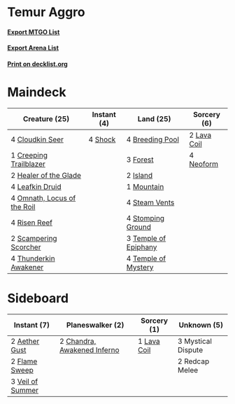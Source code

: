 # Temur Aggro

#### [Export MTGO List](../collection/Temur%20Aggro/Temur%20Aggro.txt)
#### [Export Arena List](../collection/Temur%20Aggro/Temur%20Aggro_arena.txt)
#### [Print on decklist.org](http://decklist.org/?deckmain=4%09Breeding%20Pool%0A4%09Cloudkin%20Seer%0A1%09Creeping%20Trailblazer%0A3%09Forest%0A2%09Healer%20of%20the%20Glade%0A2%09Island%0A2%09Lava%20Coil%0A4%09Leafkin%20Druid%0A1%09Mountain%0A4%09Neoform%0A4%09Omnath,%20Locus%20of%20the%20Roil%0A4%09Risen%20Reef%0A2%09Scampering%20Scorcher%0A4%09Shock%0A4%09Steam%20Vents%0A4%09Stomping%20Ground%0A3%09Temple%20of%20Epiphany%0A4%09Temple%20of%20Mystery%0A4%09Thunderkin%20Awakener&deckside=2%09Aether%20Gust%0A2%09Chandra,%20Awakened%20Inferno%0A2%09Flame%20Sweep%0A1%09Lava%20Coil%0A3%09Mystical%20Dispute%0A2%09Redcap%20Melee%0A3%09Veil%20of%20Summer)
# Maindeck

|                                            Creature (25)                                             |                                   Instant (4)                                    |                                           Land (25)                                           |                                     Sorcery (6)                                      |
|------------------------------------------------------------------------------------------------------|----------------------------------------------------------------------------------|-----------------------------------------------------------------------------------------------|--------------------------------------------------------------------------------------|
|4 [Cloudkin Seer](http://gatherer.wizards.com/Pages/Card/Details.aspx?multiverseid=466808)            |4 [Shock](http://gatherer.wizards.com/Pages/Card/Details.aspx?multiverseid=129732)|4 [Breeding Pool](http://gatherer.wizards.com/Pages/Card/Details.aspx?multiverseid=97088)      |2 [Lava Coil](http://gatherer.wizards.com/Pages/Card/Details.aspx?multiverseid=452858)|
|1 [Creeping Trailblazer](http://gatherer.wizards.com/Pages/Card/Details.aspx?multiverseid=466961)     |                                                                                  |3 [Forest](http://gatherer.wizards.com/Pages/Card/Details.aspx?multiverseid=439860)            |4 [Neoform](http://gatherer.wizards.com/Pages/Card/Details.aspx?multiverseid=461133)  |
|2 [Healer of the Glade](http://gatherer.wizards.com/Pages/Card/Details.aspx?multiverseid=466930)      |                                                                                  |2 [Island](http://gatherer.wizards.com/Pages/Card/Details.aspx?multiverseid=439857)            |                                                                                      |
|4 [Leafkin Druid](http://gatherer.wizards.com/Pages/Card/Details.aspx?multiverseid=466932)            |                                                                                  |1 [Mountain](http://gatherer.wizards.com/Pages/Card/Details.aspx?multiverseid=439859)          |                                                                                      |
|4 [Omnath, Locus of the Roil](http://gatherer.wizards.com/Pages/Card/Details.aspx?multiverseid=466970)|                                                                                  |4 [Steam Vents](http://gatherer.wizards.com/Pages/Card/Details.aspx?multiverseid=405109)       |                                                                                      |
|4 [Risen Reef](http://gatherer.wizards.com/Pages/Card/Details.aspx?multiverseid=466971)               |                                                                                  |4 [Stomping Ground](http://gatherer.wizards.com/Pages/Card/Details.aspx?multiverseid=405110)   |                                                                                      |
|2 [Scampering Scorcher](http://gatherer.wizards.com/Pages/Card/Details.aspx?multiverseid=466912)      |                                                                                  |3 [Temple of Epiphany](http://gatherer.wizards.com/Pages/Card/Details.aspx?multiverseid=442808)|                                                                                      |
|4 [Thunderkin Awakener](http://gatherer.wizards.com/Pages/Card/Details.aspx?multiverseid=466916)      |                                                                                  |4 [Temple of Mystery](http://gatherer.wizards.com/Pages/Card/Details.aspx?multiverseid=373571) |                                                                                      |


# Sideboard

|                                        Instant (7)                                        |                                           Planeswalker (2)                                           |                                     Sorcery (1)                                      |   Unknown (5)    |
|-------------------------------------------------------------------------------------------|------------------------------------------------------------------------------------------------------|--------------------------------------------------------------------------------------|------------------|
|2 [Aether Gust](http://gatherer.wizards.com/Pages/Card/Details.aspx?multiverseid=466796)   |2 [Chandra, Awakened Inferno](http://gatherer.wizards.com/Pages/Card/Details.aspx?multiverseid=466881)|1 [Lava Coil](http://gatherer.wizards.com/Pages/Card/Details.aspx?multiverseid=452858)|3 Mystical Dispute|
|2 [Flame Sweep](http://gatherer.wizards.com/Pages/Card/Details.aspx?multiverseid=466893)   |                                                                                                      |                                                                                      |2 Redcap Melee    |
|3 [Veil of Summer](http://gatherer.wizards.com/Pages/Card/Details.aspx?multiverseid=466952)|                                                                                                      |                                                                                      |                  |

